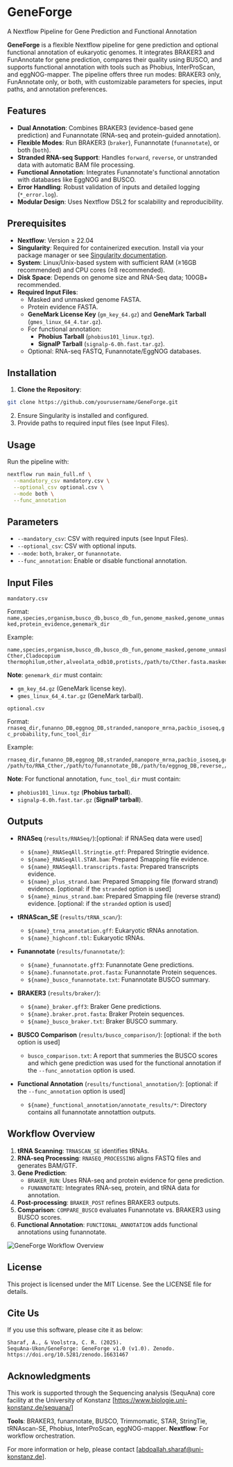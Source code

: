 # GeneForge
A Nextflow Pipeline for Gene Prediction and Functional Annotation

**GeneForge** is a flexible Nextflow pipeline for gene prediction and optional functional annotation of eukaryotic genomes. It integrates BRAKER3 and FunAnnotate for gene prediction, compares their quality using BUSCO, and supports functional annotation with tools such as Phobius, InterProScan, and eggNOG-mapper. The pipeline offers three run modes: BRAKER3 only, FunAnnotate only, or both, with customizable parameters for species, input paths, and annotation preferences.

## Features

- **Dual Annotation**: Combines BRAKER3 (evidence-based gene prediction) and Funannotate (RNA-seq and protein-guided annotation).
- **Flexible Modes**: Run BRAKER3 (```braker```), Funannotate (```funannotate```), or both (```both```).
- **Stranded RNA-seq Support**: Handles ```forward```, ```reverse```, or unstranded data with automatic BAM file processing.
- **Functional Annotation**: Integrates Funannotate's functional annotation with databases like EggNOG and BUSCO.
- **Error Handling**: Robust validation of inputs and detailed logging (```*_error.log```).
- **Modular Design**: Uses Nextflow DSL2 for scalability and reproducibility.

## Prerequisites

- **Nextflow**: Version ≥ 22.04 
- **Singularity**: Required for containerized execution. Install via your package manager or see [Singularity documentation](https://sylabs.io/docs/).
- **System**: Linux/Unix-based system with sufficient RAM (≥16GB recommended) and CPU cores (≥8 recommended).
- **Disk Space**: Depends on genome size and RNA-Seq data; 100GB+ recommended.
- **Required Input Files**:
    - Masked and unmasked genome FASTA.
    - Protein evidence FASTA.
    - **GeneMark License Key** (```gm_key_64.gz```) and **GeneMark Tarball** (```gmes_linux_64_4.tar.gz```).
    - For functional annotation:
        - **Phobius Tarball** (```phobius101_linux.tgz```).
        - **SignalP Tarball** (```signalp-6.0h.fast.tar.gz```).
    - Optional: RNA-seq FASTQ, Funannotate/EggNOG databases.

## Installation

1. **Clone the Repository**:
````bash
git clone https://github.com/yourusername/GeneForge.git
````
2. Ensure Singularity is installed and configured.
3. Provide paths to required input files (see Input Files).
## Usage

Run the pipeline with:

```bash
nextflow run main_full.nf \
  --mandatory_csv mandatory.csv \
  --optional_csv optional.csv \
  --mode both \
  --func_annotation
```
## Parameters

- ```--mandatory_csv```: CSV with required inputs (see Input Files).
- ```--optional_csv```: CSV with optional inputs.
- ```--mode```: ```both```, ```braker```, or ```funannotate```.
- ```--func_annotation```: Enable or disable functional annotation.


## Input Files

```mandatory.csv```

Format: 
```name,species,organism,busco_db,busco_db_fun,genome_masked,genome_unmasked,protein_evidence,genemark_dir```

Example:
````csv
name,species,organism,busco_db,busco_db_fun,genome_masked,genome_unmasked,protein_evidence,genemark_dir
Cther,Cladocopium thermophilum,other,alveolata_odb10,protists,/path/to/Cther.fasta.masked,/path/to/Cther.fasta,/path/to/Alveolata.fa,/path/to/genemark
````
**Note**: ```genemark_dir``` must contain:
- ```gm_key_64.gz``` (GeneMark license key).
- ```gmes_linux_64_4.tar.gz``` (GeneMark tarball).

```optional.csv```

Format: 
```rnaseq_dir,funanno_DB,eggnog_DB,stranded,nanopore_mrna,pacbio_isoseq,gc_probability,func_tool_dir```

Example:
````csv
rnaseq_dir,funanno_DB,eggnog_DB,stranded,nanopore_mrna,pacbio_isoseq,gc_probability,func_tool_dir
/path/to/RNA_Cther,/path/to/funannotate_DB,/path/to/eggnog_DB,reverse,/path/to/ONT.fastq.gz,/path/to/pacbio.fastq.gz,0.6377,/path/to/tools
````
**Note**: For functional annotation, ```func_tool_dir``` must contain:
- ```phobius101_linux.tgz``` (**Phobius tarball**).
- ```signalp-6.0h.fast.tar.gz``` (**SignalP tarball**).
  
## Outputs
- **RNASeq** (```results/RNASeq/```):[optional: if RNASeq data were used]
    - ```${name}_RNASeqAll.Stringtie.gtf```: Prepared Stringtie evidence.
    - ```${name}_RNASeqAll.STAR.bam```: Prepared Smapping file evidence.
    - ```${name}_RNASeqAll.transcripts.fasta```: Prepared transcripts evidence.
    - ```${name}_plus_strand.bam```: Prepared Smapping file (forward strand) evidence. [optional: if the ```stranded``` option is used]
    - ```${name}_minus_strand.bam```: Prepared Smapping file (reverse strand) evidence. [optional: if the ```stranded``` option is used]

- **tRNAScan_SE** (```results/tRNA_scan/```):
    - ```${name}_trna_annotation.gff```: Eukaryotic tRNAs annotation.
    - ```${name}_highconf.tbl```: Eukaryotic tRNAs.
    
- **Funannotate** (```results/funannotate/```):
    - ```${name}_funannotate.gff3```: Funannotate Gene predictions.
    - ```${name}.funannotate.prot.fasta```: Funannotate Protein sequences.
    - ```${name}_busco_funannotate.txt```: Funannotate BUSCO summary.
      
- **BRAKER3** (```results/braker/```):
    - ```${name}_braker.gff3```: Braker Gene predictions.
    - ```${name}.braker.prot.fasta```: Braker Protein sequences.
    - ```${name}_busco_braker.txt```: Braker BUSCO summary.
      
- **BUSCO Comparison** (```results/busco_comparison/```): [optional: if the ```both``` option is used]
    - ```busco_comparison.txt```: A report that summeries the BUSCO scores and which gene prediction was used for the functional annotation if  the ```--func_annotation``` option is used.
      
- **Functional Annotation** (```results/functional_annotation/```): [optional: if the ```--func_annotation``` option is used]
    - ```${name}_functional_annotation/annotate_results/*```: Directory contains all funannotate annotattion outputs.

## Workflow Overview

1. **tRNA Scanning**: ```TRNASCAN_SE``` identifies tRNAs.
2. **RNA-seq Processing**: ```RNASEQ_PROCESSING``` aligns FASTQ files and generates BAM/GTF.
3. **Gene Prediction**:
    - ```BRAKER_RUN```: Uses RNA-seq and protein evidence for gene prediction.
    - ```FUNANNOTATE```: Integrates RNA-seq, protein, and tRNA data for annotation.
4. **Post-processing**: ```BRAKER_POST``` refines BRAKER3 outputs.
5. **Comparison**: ```COMPARE_BUSCO``` evaluates Funannotate vs. BRAKER3 using BUSCO scores.
6. **Functional Annotation**: ```FUNCTIONAL_ANNOTATION``` adds functional annotations using funannotate.

![GeneForge Workflow Overview](workflow_sct.png)

## License

This project is licensed under the MIT License. See the LICENSE file for details.

## Cite Us

If you use this software, please cite it as below:

``` commandline
Sharaf, A., & Voolstra, C. R. (2025).
SequAna-Ukon/GeneForge: GeneForge v1.0 (v1.0). Zenodo.
https://doi.org/10.5281/zenodo.16631467
```

## Acknowledgments
This work is supported through the Sequencing analysis (SequAna) core facility at the University of Konstanz [https://www.biologie.uni-konstanz.de/sequana/]

**Tools**: BRAKER3, funannotate, BUSCO, Trimmomatic, STAR, StringTie, tRNAscan-SE, Phobius, InterProScan, eggNOG-mapper.
**Nextflow**: For workflow orchestration.


For more information or help, please contact [abdoallah.sharaf@uni-konstanz.de].
